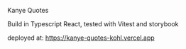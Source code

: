 Kanye Quotes

Build in Typescript React, tested with Vitest and storybook

deployed at:
https://kanye-quotes-kohl.vercel.app

